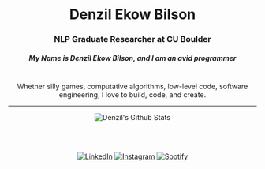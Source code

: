 
<h1 align="center">Denzil Ekow Bilson</h1>
<h3 align="center">NLP Graduate Researcher at CU Boulder</h3>
<div align="center">
<h5 align="center">My Name is Denzil Ekow Bilson, and I am an avid programmer </h5>
<br>
Whether silly games, computative algorithms, low-level code, software engineering, I love to build, code, and create.
<br>
</div>
  
---



<p align="center">
<img align="center" src="https://github-readme-stats.vercel.app/api?username=denzilbilson&show_icons=true&theme=nord" alt="Denzil's Github Stats">
</p>

</br>
</br>

<div align="center">


<a href="https://www.linkedin.com/in/denzilbilson" target="_blank"><img src="https://img.shields.io/badge/LinkedIn-%230077B5.svg?&style=flat-square&logo=linkedin&logoColor=white" alt="LinkedIn"></a>
<a href="https://www.instagram.com/denzilbilson" target="_blank"><img src="https://img.shields.io/badge/Instagram-%23E4405F.svg?&style=flat-square&logo=instagram&logoColor=white" alt="Instagram"></a>
<a href="https://open.spotify.com/user/ieg3xecvgypycjhd2ayynxlxj" target="_blank"><img src="https://img.shields.io/badge/Spotify-%231ED760.svg?&style=flat-square&logo=spotify&logoColor=white" alt="Spotify"></a>

</div>

<!--
**denzilbilson/denzilbilson** is a ✨ _special_ ✨ repository because its `README.md` (this file) appears on your GitHub profile.

Here are some ideas to get you started:

- 🔭 I’m currently working on ...
- 🌱 I’m currently learning ...
- 👯 I’m looking to collaborate on ...
- 🤔 I’m looking for help with ...
- 💬 Ask me about ...
- 📫 How to reach me: ...
- 😄 Pronouns: ...
- ⚡ Fun fact: ...
-->
